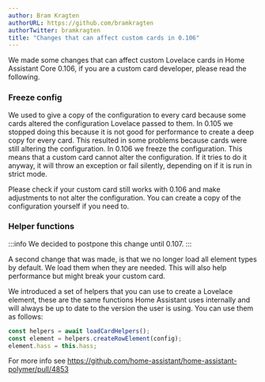 ```yaml
---
author: Bram Kragten
authorURL: https://github.com/bramkragten
authorTwitter: bramkragten
title: "Changes that can affect custom cards in 0.106"
---
```


We made some changes that can affect custom Lovelace cards in Home Assistant Core 0.106, if you are a custom card developer, please read the following.

### Freeze config

We used to give a copy of the configuration to every card because some cards altered the configuration Lovelace passed to them. In 0.105 we stopped doing this because it is not good for performance to create a deep copy for every card.
This resulted in some problems because cards were still altering the configuration. In 0.106 we freeze the configuration. This means that a custom card cannot alter the configuration. If it tries to do it anyway, it will throw an exception or fail silently, depending on if it is run in strict mode.

Please check if your custom card still works with 0.106 and make adjustments to not alter the configuration. You can create a copy of the configuration yourself if you need to.

### Helper functions

:::info
We decided to postpone this change until 0.107.
:::

A second change that was made, is that we no longer load all element types by default. We load them when they are needed. This will also help performance but might break your custom card.

We introduced a set of helpers that you can use to create a Lovelace element, these are the same functions Home Assistant uses internally and will always be up to date to the version the user is using.
You can use them as follows:

```js
const helpers = await loadCardHelpers();
const element = helpers.createRowElement(config);
element.hass = this.hass;
```

For more info see https://github.com/home-assistant/home-assistant-polymer/pull/4853
